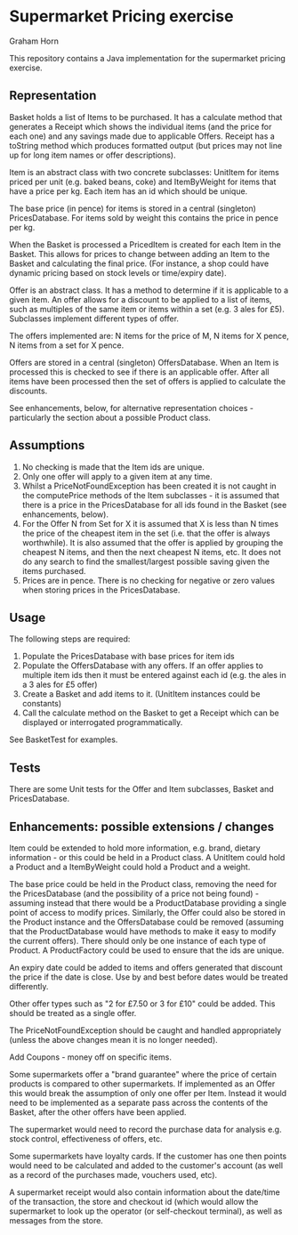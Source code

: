 # Supermarket Pricing exercise

Graham Horn

This repository contains a Java implementation for the supermarket pricing exercise.

## Representation

Basket holds a list of Items to be purchased. It has a calculate method that
generates a Receipt which shows the individual items (and the price for each one)
and any savings made due to applicable Offers. Receipt has a toString method which produces formatted output (but prices may not
line up for long item names or offer descriptions).

Item is an abstract class with two concrete subclasses: UnitItem for items
priced per unit (e.g. baked beans, coke) and ItemByWeight for items that have a
price per kg. Each item has an id which should be unique.

The base price (in pence) for items is stored in a central (singleton) PricesDatabase. For items sold
by weight this contains the price in pence per kg.

When the Basket is processed a PricedItem is created for each Item in the Basket.
This allows for prices to change between adding an Item to the Basket and calculating the
final price. (For instance, a shop could have dynamic pricing based on stock levels or time/expiry date).

Offer is an abstract class. It has a method to determine if it is applicable to
a given item. An offer allows for a discount to be applied to a list of items, such as
multiples of the same item or items within a set (e.g. 3 ales for £5). Subclasses implement different types of offer.

The offers implemented are: N items for the price of M, N items for X pence, N items from a set for X pence.

Offers are stored in a central (singleton) OffersDatabase. When an Item is processed
this is checked to see if there is an applicable offer. After all items have been processed
then the set of offers is applied to calculate the discounts.

See enhancements, below, for alternative representation choices - particularly the section about a possible Product class.

## Assumptions

1. No checking is made that the Item ids are unique.
2. Only one offer will apply to a given item at any time.
3. Whilst a PriceNotFoundException has been created it is not caught in the computePrice methods
of the Item subclasses - it is assumed that there is a price in the PricesDatabase for all ids found in the Basket (see enhancements, below).
4. For the Offer N from Set for X it is assumed that X is less than N times the price of the cheapest item in the set (i.e. 
that the offer is always worthwhile). It is also assumed that the offer is applied by grouping the cheapest N items, and then
 the next cheapest N items, etc. It does not do any search to find the smallest/largest possible saving given the items purchased.
5. Prices are in pence. There is no checking for negative or zero values when storing prices in the PricesDatabase.

## Usage

The following steps are required:
1. Populate the PricesDatabase with base prices for item ids
2. Populate the OffersDatabase with any offers. If an offer applies to multiple item ids
then it must be entered against each id (e.g. the ales in a 3 ales for £5 offer)
3. Create a Basket and add items to it. (UnitItem instances could be constants)
4. Call the calculate method on the Basket to get a Receipt which can be displayed or interrogated programmatically.

See BasketTest for examples.

## Tests

There are some Unit tests for the Offer and Item subclasses, Basket and PricesDatabase.

## Enhancements: possible extensions / changes

Item could be extended to hold more information, e.g. brand, dietary information -
or this could be held in a Product class. A UnitItem could hold a Product and a ItemByWeight could hold a Product and a weight.

The base price could be held in the Product class, removing the need for the PricesDatabase (and the possibility
of a price not being found) - assuming instead that
there would be a ProductDatabase providing a single point of access to modify prices. Similarly, the Offer could also be stored
in the Product instance and the OffersDatabase could be removed (assuming that the ProductDatabase would have methods to make it easy to modify the current offers).
There should only be one instance of each type of Product. A ProductFactory could be used to ensure that the ids are unique.

An expiry date could be added to items and offers generated that discount the
price if the date is close. Use by and best before dates would be treated differently.

Other offer types such as "2 for £7.50 or 3 for £10" could be added. This should
be treated as a single offer.

The PriceNotFoundException should be caught and handled appropriately (unless the above changes mean it is no longer needed).

Add Coupons - money off on specific items.

Some supermarkets offer a "brand guarantee" where the price of certain products is compared to other supermarkets. If implemented as
an Offer this would break the assumption of only one offer per Item. Instead it would need to be implemented as a separate pass across the contents
of the Basket, after the other offers have been applied.

The supermarket would need to record the purchase data for analysis e.g. stock control, effectiveness of offers, etc.

Some supermarkets have loyalty cards. If the customer has one then points would need to be calculated and added to the customer's account
(as well as a record of the purchases made, vouchers used, etc).

A supermarket receipt would also contain information about the date/time of the transaction, the store and checkout id (which would
allow the supermarket to look up the operator (or self-checkout terminal), as well as messages from the store.